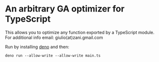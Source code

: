 # An arbitrary GA optimizer for TypeScript

This allows you to optimize any function exported by a TypeScript module.
For additional info email: giulio(at)zani.gmail.com

Run by installing [deno](https://deno.land/) and then:

```
deno run --allow-write --allow-write main.ts
```
